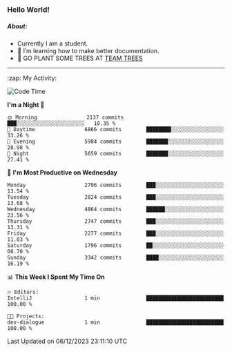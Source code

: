 ### Hello World!

##### About:
- Currently I am a student.
- 🌱 I’m learning how to make better documentation.
- 🌱 GO PLANT SOME TREES AT [TEAM TREES](https://teamtrees.org/)

---
  <summary>:zap: My Activity:</summary>
  
<!--START_SECTION:waka-->
![Code Time](http://img.shields.io/badge/Code%20Time-1%2C267%20hrs%2047%20mins-blue)

**I'm a Night 🦉** 

```text
🌞 Morning                2137 commits        ███░░░░░░░░░░░░░░░░░░░░░░   10.35 % 
🌆 Daytime                6866 commits        ████████░░░░░░░░░░░░░░░░░   33.26 % 
🌃 Evening                5984 commits        ███████░░░░░░░░░░░░░░░░░░   28.98 % 
🌙 Night                  5659 commits        ███████░░░░░░░░░░░░░░░░░░   27.41 % 
```
📅 **I'm Most Productive on Wednesday** 

```text
Monday                   2796 commits        ███░░░░░░░░░░░░░░░░░░░░░░   13.54 % 
Tuesday                  2824 commits        ███░░░░░░░░░░░░░░░░░░░░░░   13.68 % 
Wednesday                4864 commits        ██████░░░░░░░░░░░░░░░░░░░   23.56 % 
Thursday                 2747 commits        ███░░░░░░░░░░░░░░░░░░░░░░   13.31 % 
Friday                   2277 commits        ███░░░░░░░░░░░░░░░░░░░░░░   11.03 % 
Saturday                 1796 commits        ██░░░░░░░░░░░░░░░░░░░░░░░   08.70 % 
Sunday                   3342 commits        ████░░░░░░░░░░░░░░░░░░░░░   16.19 % 
```


📊 **This Week I Spent My Time On** 

```text
🔥 Editors: 
IntelliJ                 1 min               █████████████████████████   100.00 % 

🐱‍💻 Projects: 
dev-dialogue             1 min               █████████████████████████   100.00 % 
```


 Last Updated on 06/12/2023 23:11:10 UTC
<!--END_SECTION:waka-->
